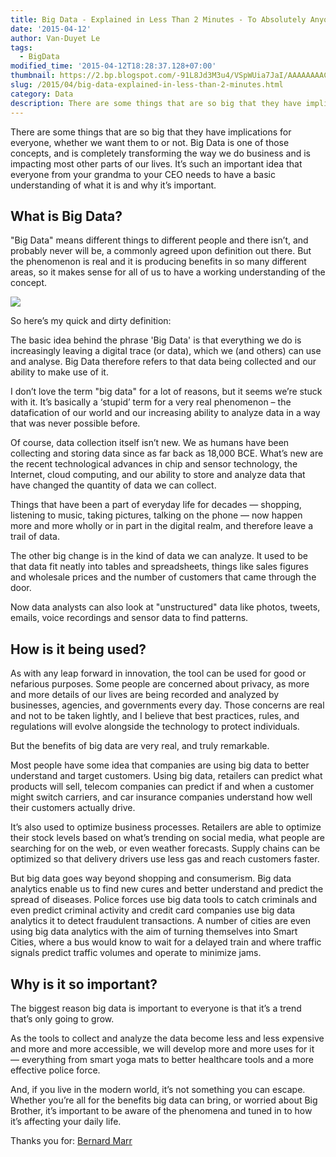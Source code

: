 ```yaml
---
title: Big Data - Explained in Less Than 2 Minutes - To Absolutely Anyone
date: '2015-04-12'
author: Van-Duyet Le
tags:
  - BigData
modified_time: '2015-04-12T18:28:37.128+07:00'
thumbnail: https://2.bp.blogspot.com/-91L8Jd3M3u4/VSpWUia7JaI/AAAAAAAACQY/LcrkDeteKiA/s1600/AAEAAQAAAAAAAAMxAAAAJDk1ZTU1YTg0LWU0ZGQtNDRiYi1iM2UxLWNmY2FhYjhiMzgxMQ.jpg
slug: /2015/04/big-data-explained-in-less-than-2-minutes.html
category: Data
description: There are some things that are so big that they have implications for everyone, whether we want them to or not. Big Data is one of those concepts, and is completely transforming the way we do business and is impacting most other parts of our lives.
---
```


There are some things that are so big that they have implications for everyone, whether we want them to or not. Big Data is one of those concepts, and is completely transforming the way we do business and is impacting most other parts of our lives.
It’s such an important idea that everyone from your grandma to your CEO needs to have a basic understanding of what it is and why it’s important.

## What is Big Data?

"Big Data" means different things to different people and there isn’t, and probably never will be, a commonly agreed upon definition out there. But the phenomenon is real and it is producing benefits in so many different areas, so it makes sense for all of us to have a working understanding of the concept.

![](https://2.bp.blogspot.com/-91L8Jd3M3u4/VSpWUia7JaI/AAAAAAAACQY/LcrkDeteKiA/s1600/AAEAAQAAAAAAAAMxAAAAJDk1ZTU1YTg0LWU0ZGQtNDRiYi1iM2UxLWNmY2FhYjhiMzgxMQ.jpg)

So here’s my quick and dirty definition:

The basic idea behind the phrase 'Big Data' is that everything we do is increasingly leaving a digital trace (or data), which we (and others) can use and analyse. Big Data therefore refers to that data being collected and our ability to make use of it.

I don’t love the term "big data" for a lot of reasons, but it seems we’re stuck with it. It’s basically a ‘stupid’ term for a very real phenomenon – the datafication of our world and our increasing ability to analyze data in a way that was never possible before.

Of course, data collection itself isn’t new. We as humans have been collecting and storing data since as far back as 18,000 BCE. What’s new are the recent technological advances in chip and sensor technology, the Internet, cloud computing, and our ability to store and analyze data that have changed the quantity of data we can collect.

Things that have been a part of everyday life for decades — shopping, listening to music, taking pictures, talking on the phone — now happen more and more wholly or in part in the digital realm, and therefore leave a trail of data.

The other big change is in the kind of data we can analyze. It used to be that data fit neatly into tables and spreadsheets, things like sales figures and wholesale prices and the number of customers that came through the door.

Now data analysts can also look at "unstructured" data like photos, tweets, emails, voice recordings and sensor data to find patterns.

## How is it being used?

As with any leap forward in innovation, the tool can be used for good or nefarious purposes. Some people are concerned about privacy, as more and more details of our lives are being recorded and analyzed by businesses, agencies, and governments every day. Those concerns are real and not to be taken lightly, and I believe that best practices, rules, and regulations will evolve alongside the technology to protect individuals.

But the benefits of big data are very real, and truly remarkable.

Most people have some idea that companies are using big data to better understand and target customers. Using big data, retailers can predict what products will sell, telecom companies can predict if and when a customer might switch carriers, and car insurance companies understand how well their customers actually drive.

It’s also used to optimize business processes. Retailers are able to optimize their stock levels based on what’s trending on social media, what people are searching for on the web, or even weather forecasts. Supply chains can be optimized so that delivery drivers use less gas and reach customers faster.

But big data goes way beyond shopping and consumerism. Big data analytics enable us to find new cures and better understand and predict the spread of diseases. Police forces use big data tools to catch criminals and even predict criminal activity and credit card companies use big data analytics it to detect fraudulent transactions. A number of cities are even using big data analytics with the aim of turning themselves into Smart Cities, where a bus would know to wait for a delayed train and where traffic signals predict traffic volumes and operate to minimize jams.

## Why is it so important?

The biggest reason big data is important to everyone is that it’s a trend that’s only going to grow.

As the tools to collect and analyze the data become less and less expensive and more and more accessible, we will develop more and more uses for it — everything from smart yoga mats to better healthcare tools and a more effective police force.

And, if you live in the modern world, it’s not something you can escape. Whether you’re all for the benefits big data can bring, or worried about Big Brother, it’s important to be aware of the phenomena and tuned in to how it’s affecting your daily life.

Thanks you for: [Bernard Marr](https://www.linkedin.com/in/bernardmarr?trk=pulse-det-athr_prof-art_ftr)
